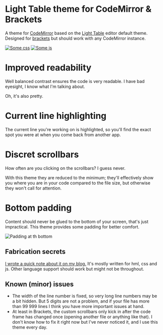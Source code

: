 # Light Table theme for CodeMirror & Brackets

A theme for [CodeMirror](http://codemirror.net/) based on the [Light Table](http://www.lighttable.com/) editor default theme. Designed for [brackets](https://github.com/adobe/brackets) but should work with any CodeMirror instance.

[![Some css](http://yannick-lohse.fr/assets/2013/08/css.png)](http://yannick-lohse.fr/assets/2013/08/css.png) 
[![Some js](http://yannick-lohse.fr/assets/2013/08/js.png)](http://yannick-lohse.fr/assets/2013/08/js.png) 

# Improved readability

Well balanced contrast ensures the code is very readable. I have bad eyesight, I know what I'm talking about.

Oh, it's also pretty.

# Current line highlighting

The current line you're working on is highlighted, so you'll find the exact spot you were at when you come back from another app.

# Discret scrollbars

How often are you clicking on the scrollbars? I guess never.

With this theme they are reduced to the minimum; they'll effectively show you where you are in your code compared to the file size, but otherwise they won't call for attention.

# Bottom padding

Content should never be glued to the bottom of your screen, that's just impractical. This theme provides some padding for better comfort.

![Padding at th bottom](http://yannick-lohse.fr/assets/2013/08/bottom.png)

## Fabrication secrets

[I wrote a quick note about it on my blog.](http://yannick-lohse.fr/2013/08/08/A-better-CodeMirror-theme.html)
It's mostly written for hml, css and js. Other language support should work but might not be throughout.

## Known (minor) issues

- The width of the line number is fixed, so very long line numbers may be a bit hidden. But 5 digits are not a problem, and if your file has more than 99 999 lines I think you have more important issues at hand.
- At least in Brackets, the custom scrollbars only kick in after the code frame has changed once (opening another file or anything like that). I don't know how to fix it right now but I've never noticed it, and I use this theme every day.
